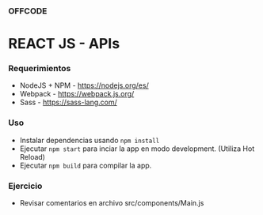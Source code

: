 ### OFFCODE

# REACT JS - APIs


### Requerimientos

* NodeJS + NPM - https://nodejs.org/es/
* Webpack - https://webpack.js.org/
* Sass - https://sass-lang.com/

### Uso

* Instalar dependencias usando `npm install`
* Ejecutar `npm start` para inciar la app en modo development. (Utiliza Hot Reload)
* Ejecutar `npm build` para compilar la app.

### Ejercicio
* Revisar comentarios en archivo src/components/Main.js